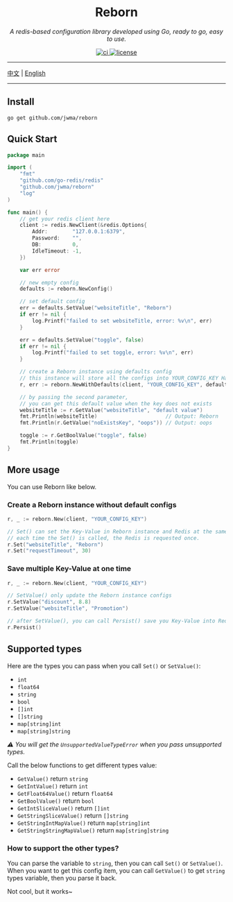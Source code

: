 <h1 align="center">
  <br>Reborn<br>
</h1>

<p align="center"><em>A redis-based configuration library developed using Go, ready to go, easy to use.</em></p>
<p align="center">
  <a href="https://github.com/jwma/reborn/workflows/Go/badge.svg?branch=master" target="_blank">
    <img src="https://github.com/jwma/reborn/workflows/Go/badge.svg?branch=master" alt="ci">
  </a>
  <a href="https://img.shields.io/github/license/mashape/apistatus.svg" target="_blank">
      <img src="https://img.shields.io/github/license/mashape/apistatus.svg" alt="license">
  </a>
</p>

---

[中文](README.zh_cn.md "中文") | [English](README.md "English")

---

## Install
```console
go get github.com/jwma/reborn
```

## Quick Start

```go
package main

import (
	"fmt"
	"github.com/go-redis/redis"
	"github.com/jwma/reborn"
	"log"
)

func main() {
	// get your redis client here
	client := redis.NewClient(&redis.Options{
		Addr:        "127.0.0.1:6379",
		Password:    "",
		DB:          0,
		IdleTimeout: -1,
	})

	var err error

	// new empty config
	defaults := reborn.NewConfig()

	// set default config
	err = defaults.SetValue("websiteTitle", "Reborn")
	if err != nil {
		log.Printf("failed to set websiteTitle, error: %v\n", err)
	}

	err = defaults.SetValue("toggle", false)
	if err != nil {
		log.Printf("failed to set toggle, error: %v\n", err)
	}

	// create a Reborn instance using defaults config
	// this instance will store all the configs into YOUR_CONFIG_KEY Hash in Redis
	r, err := reborn.NewWithDefaults(client, "YOUR_CONFIG_KEY", defaults)

	// by passing the second parameter, 
	// you can get this default value when the key does not exists
	websiteTitle := r.GetValue("websiteTitle", "default value")
	fmt.Println(websiteTitle)                      // Output: Reborn
	fmt.Println(r.GetValue("noExistsKey", "oops")) // Output: oops

	toggle := r.GetBoolValue("toggle", false)
	fmt.Println(toggle)
}

```

## More usage

You can use Reborn like below.

### Create a Reborn instance without default configs

```go
r, _ := reborn.New(client, "YOUR_CONFIG_KEY")

// Set() can set the Key-Value in Reborn instance and Redis at the same time.
// each time the Set() is called, the Redis is requested once.
r.Set("websiteTitle", "Reborn")
r.Set("requestTimeout", 30)
```

### Save multiple Key-Value at one time

```go
r, _ := reborn.New(client, "YOUR_CONFIG_KEY")

// SetValue() only update the Reborn instance configs
r.SetValue("discount", 8.8)
r.SetValue("websiteTitle", "Promotion")

// after SetValue(), you can call Persist() save you Key-Value into Redis.
r.Persist()
```

## Supported types

Here are the types you can pass when you call `Set()` or `SetValue()`:
- `int`
- `float64`
- `string`
- `bool`
- `[]int`
- `[]string`
- `map[string]int`
- `map[string]string`

_⚠️ You will get the `UnsupportedValueTypeError` when you pass unsupported types._

Call the below functions to get different types value:
- `GetValue()` return `string`
- `GetIntValue()` return `int`
- `GetFloat64Value()` return `float64`
- `GetBoolValue()` return  `bool`
- `GetIntSliceValue()` return `[]int`
- `GetStringSliceValue()` return `[]string`
- `GetStringIntMapValue()` return `map[string]int`
- `GetStringStringMapValue()` return `map[string]string`

### How to support the other types?
You can parse the variable to `string`, then you can call `Set()` or `SetValue()`. When you want to get this config item,
you can call `GetValue()` to get `string` types variable, then you parse it back.

Not cool, but it works~